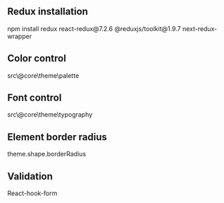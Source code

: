 <h2>Redux installation</h2>
npm install redux react-redux@7.2.6 @reduxjs/toolkit@1.9.7 next-redux-wrapper

<h2>Color control</h2>
src\@core\theme\palette

<h2>Font control</h2>
src\@core\theme\typography

<h2>Element border radius</h2>
theme.shape.borderRadius

<h2>Validation</h2>
React-hook-form
